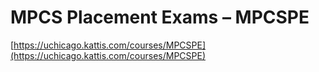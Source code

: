 # MPCS Placement Exams – MPCSPE

[https://uchicago.kattis.com/courses/MPCSPE](https://uchicago.kattis.com/courses/MPCSPE)

